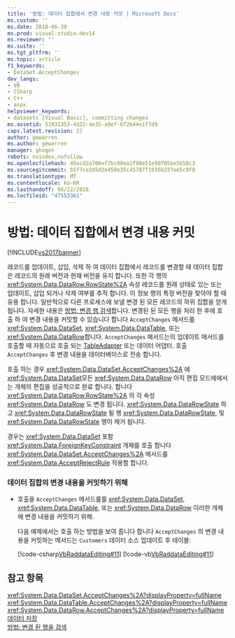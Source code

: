 ```yaml
---
title: '방법: 데이터 집합에서 변경 내용 커밋 | Microsoft Docs'
ms.custom: ''
ms.date: 2018-06-30
ms.prod: visual-studio-dev14
ms.reviewer: ''
ms.suite: ''
ms.tgt_pltfrm: ''
ms.topic: article
f1_keywords:
- DataSet.AcceptChanges
dev_langs:
- VB
- CSharp
- C++
- aspx
helpviewer_keywords:
- datasets [Visual Basic], committing changes
ms.assetid: 51931353-4d22-4e35-a9ef-6f2b44e1f7d9
caps.latest.revision: 17
author: gewarren
ms.author: gewarren
manager: ghogen
robots: noindex,nofollow
ms.openlocfilehash: 40acd2a706ef7bc00ea1f90e51e90705be5658c3
ms.sourcegitcommit: 55f7ce2d5d2e458e35c45787f1935b237ee5c9f8
ms.translationtype: MT
ms.contentlocale: ko-KR
ms.lasthandoff: 08/22/2018
ms.locfileid: "47553361"
---
```

# <a name="how-to-commit-changes-in-a-dataset"></a>방법: 데이터 집합에서 변경 내용 커밋
[!INCLUDE[vs2017banner](../includes/vs2017banner.md)]

레코드를 업데이트, 삽입, 삭제 하 여 데이터 집합에서 레코드를 변경할 때 데이터 집합은 레코드의 원래 버전과 현재 버전을 유지 합니다. 또한 각 행의 <xref:System.Data.DataRow.RowState%2A> 속성 레코드를 원래 상태로 있는 또는 업데이트, 삽입 되거나 삭제 여부를 추적 합니다. 이 정보 행의 특정 버전을 찾아야 할 때 유용 합니다. 일반적으로 다른 프로세스에 보낼 변경 된 모든 레코드의 하위 집합을 얻게 됩니다. 자세한 내용은 [방법: 변경 행 검색](http://msdn.microsoft.com/library/6ff0cbd0-5253-48e7-888a-144d56c2e0a9)합니다. 변경된 된 모든 행을 처리 한 후에 호출 하 여 변경 내용을 커밋할 수 있습니다 합니다 `AcceptChanges` 메서드를 <xref:System.Data.DataSet>, <xref:System.Data.DataTable>, 또는 <xref:System.Data.DataRow>합니다. `AcceptChanges` 메서드는의 업데이트 메서드를 호출할 때 자동으로 호출 되는 [TableAdapter](../data-tools/tableadapter-overview.md) 또는 데이터 어댑터. 호출 `AcceptChanges` 후 변경 내용을 데이터베이스로 전송 합니다.  
  
 호출 하는 경우 <xref:System.Data.DataSet.AcceptChanges%2A> 에 <xref:System.Data.DataSet>모든 <xref:System.Data.DataRow> 아직 편집 모드에에서는 개체의 편집을 성공적으로 완료 합니다. 합니다 <xref:System.Data.DataRow.RowState%2A> 의 각 속성 <xref:System.Data.DataRow> 도 변경 됩니다. <xref:System.Data.DataRowState> 하 고 <xref:System.Data.DataRowState> 될 행 <xref:System.Data.DataRowState>, 및 <xref:System.Data.DataRowState> 행이 제거 됩니다.  
  
 경우는 <xref:System.Data.DataSet> 포함 <xref:System.Data.ForeignKeyConstraint> 개체를 호출 합니다 <xref:System.Data.DataSet.AcceptChanges%2A> 메서드를 <xref:System.Data.AcceptRejectRule> 적용할 합니다.  
  
### <a name="to-commit-changes-in-a-dataset"></a>데이터 집합의 변경 내용을 커밋하기 위해  
  
-   호출을 `AcceptChanges` 메서드를를 <xref:System.Data.DataSet>, <xref:System.Data.DataTable>, 또는 <xref:System.Data.DataRow> 이러한 개체에 변경 내용을 커밋하기 위해.  
  
     다음 예제에서는 호출 하는 방법을 보여 줍니다 합니다 `AcceptChanges` 의 변경 내용을 커밋하는 메서드는 `Customers` 데이터 소스 업데이트 후 테이블:  
  
     [!code-csharp[VbRaddataEditing#11](../snippets/csharp/VS_Snippets_VBCSharp/VbRaddataEditing/CS/Form1.cs#11)]
     [!code-vb[VbRaddataEditing#11](../snippets/visualbasic/VS_Snippets_VBCSharp/VbRaddataEditing/VB/Form1.vb#11)]  
  
## <a name="see-also"></a>참고 항목  
 <xref:System.Data.DataSet.AcceptChanges%2A?displayProperty=fullName>   
 <xref:System.Data.DataTable.AcceptChanges%2A?displayProperty=fullName>   
 <xref:System.Data.DataRow.AcceptChanges%2A?displayProperty=fullName>   
 [데이터 저장](../data-tools/saving-data.md)   
 [방법: 변경 된 행을 검색](http://msdn.microsoft.com/library/6ff0cbd0-5253-48e7-888a-144d56c2e0a9)